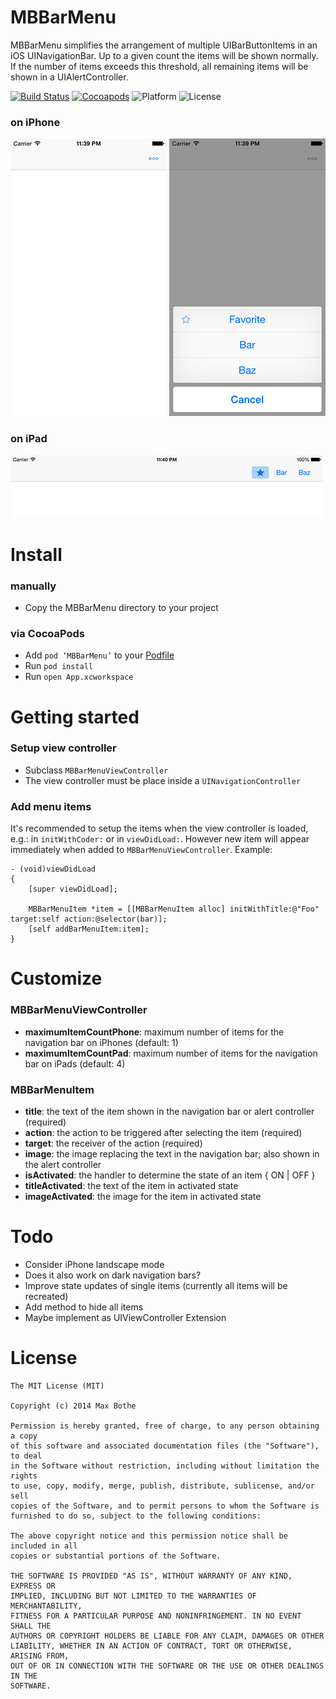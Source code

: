 # MBBarMenu
MBBarMenu simplifies the arrangement of multiple UIBarButtonItems in an iOS UINavigationBar. Up to a given count the items will be shown normally. If the number of items exceeds this threshold, all remaining items will be shown in a UIAlertController.

[![Build Status](https://img.shields.io/travis/mathebox/MBBarMenu.svg?style=flat)](https://travis-ci.org/mathebox/MBBarMenu) [![Cocoapods](https://img.shields.io/cocoapods/v/MBBarMenu.svg?style=flat)](http://cocoapods.org/?q=mbbarmenu) ![Platform](https://img.shields.io/cocoapods/p/MBBarMenu.svg?style=flat) ![License](https://img.shields.io/cocoapods/l/MBBarMenu.svg?style=flat)

### on iPhone
![MBBarMenu Example Phone](https://raw.githubusercontent.com/mathebox/MBBarMenu/master/assets/example_phone.png)
![MBBarMenu Example Phone 2](https://raw.githubusercontent.com/mathebox/MBBarMenu/master/assets/example_phone_2.png)

### on iPad
![MBBarMenu Example Pad](https://raw.githubusercontent.com/mathebox/MBBarMenu/master/assets/example_pad.png)

# Install
### manually
- Copy the MBBarMenu directory to your project

### via CocoaPods
- Add `pod ‘MBBarMenu’` to your [Podfile](http://cocoapods.org/)
- Run `pod install`
- Run `open App.xcworkspace`

# Getting started
### Setup view controller
- Subclass ```MBBarMenuViewController```
- The view controller must be place inside a ```UINavigationController```

### Add menu items
It's recommended to setup the items when the view controller is loaded, e.g.: in `initWithCoder:` or in `viewDidLoad:`. However new item will appear immediately when added to `MBBarMenuViewController`. Example:
```objc
- (void)viewDidLoad
{
    [super viewDidLoad];

    MBBarMenuItem *item = [[MBBarMenuItem alloc] initWithTitle:@"Foo" target:self action:@selector(bar)];
    [self addBarMenuItem:item];
}
```

# Customize
### MBBarMenuViewController
- **maximumItemCountPhone**: maximum number of items for the navigation bar on iPhones (default: 1)
- **maximumItemCountPad**: maximum number of items for the navigation bar on iPads (default: 4)

### MBBarMenuItem
- **title**: the text of the item shown in the navigation bar or alert controller (required)
- **action**: the action to be triggered after selecting the item (required)
- **target**: the receiver of the action (required)
- **image**: the image replacing the text in the navigation bar; also shown in the alert controller
- **isActivated**: the handler to determine the state of an item { ON | OFF }
- **titleActivated**: the text of the item in activated state
- **imageActivated**: the image for the item in activated state

# Todo
- Consider iPhone landscape mode
- Does it also work on dark navigation bars?
- Improve state updates of single items (currently all items will be recreated)
- Add method to hide all items
- Maybe implement as UIViewController Extension

# License
	The MIT License (MIT)
	
	Copyright (c) 2014 Max Bothe
	
	Permission is hereby granted, free of charge, to any person obtaining a copy
	of this software and associated documentation files (the "Software"), to deal
	in the Software without restriction, including without limitation the rights
	to use, copy, modify, merge, publish, distribute, sublicense, and/or sell
	copies of the Software, and to permit persons to whom the Software is
	furnished to do so, subject to the following conditions:
	
	The above copyright notice and this permission notice shall be included in all
	copies or substantial portions of the Software.
	
	THE SOFTWARE IS PROVIDED "AS IS", WITHOUT WARRANTY OF ANY KIND, EXPRESS OR
	IMPLIED, INCLUDING BUT NOT LIMITED TO THE WARRANTIES OF MERCHANTABILITY,
	FITNESS FOR A PARTICULAR PURPOSE AND NONINFRINGEMENT. IN NO EVENT SHALL THE
	AUTHORS OR COPYRIGHT HOLDERS BE LIABLE FOR ANY CLAIM, DAMAGES OR OTHER
	LIABILITY, WHETHER IN AN ACTION OF CONTRACT, TORT OR OTHERWISE, ARISING FROM,
	OUT OF OR IN CONNECTION WITH THE SOFTWARE OR THE USE OR OTHER DEALINGS IN THE
	SOFTWARE.
